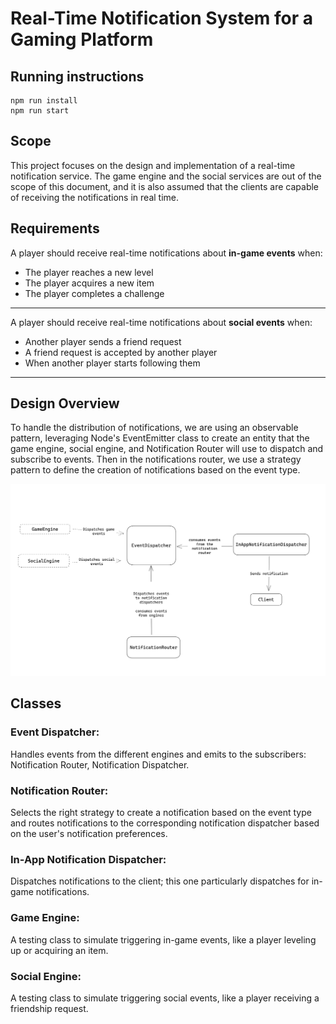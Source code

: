 # Real-Time Notification System for a Gaming Platform

## Running instructions

```
npm run install
npm run start
```



## **Scope**

This project focuses on the design and implementation of a real-time notification service. The game engine and the social services are out of the scope of this document, and it is also assumed that the clients are capable of receiving the notifications in real time.

## **Requirements**

A player should receive real-time notifications about **in-game events** when:

- The player reaches a new level
- The player acquires a new item
- The player completes a challenge
---

A player should receive real-time notifications about **social events** when:

- Another player sends a friend request
- A friend request is accepted by another player
- When another player starts following them

---

## Design Overview
To handle the distribution of notifications, we are using an observable pattern, leveraging Node's EventEmitter class to create an entity that the game engine, social engine, and Notification Router will use to dispatch and subscribe to events. Then in the notifications router, we use a strategy pattern to define the creation of notifications based on the event type.

![Diagram](./components-diagram.png)



## Classes

### Event Dispatcher:

Handles events from the different engines and emits to the subscribers: Notification Router, Notification Dispatcher.

### Notification Router:

Selects the right strategy to create a notification based on the event type and routes notifications to the corresponding notification dispatcher based on the user's notification preferences.

### In-App Notification Dispatcher:

Dispatches notifications to the client; this one particularly dispatches for in-game notifications.

### Game Engine:

A testing class to simulate triggering in-game events, like a player leveling up or acquiring an item.

### Social Engine:

A testing class to simulate triggering social events, like a player receiving a friendship request.
